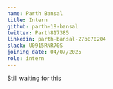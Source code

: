 ```yaml
---
name: Parth Bansal
title: Intern
github: parth-18-bansal
twitter: Parth817385
linkedin: parth-bansal-27b870204
slack: U0915RNR70S
joining_date: 04/07/2025
role: intern
---
```


Still waiting for this